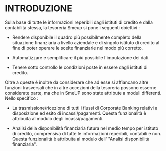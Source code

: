 # INTRODUZIONE

Sulla base di tutte le informazioni reperibili dagli istituti di credito e dalla contabilità stessa,
la tesoreria Smeup si pone i seguenti obiettivi : 


- Rendere disponibile il quadro più possibilmente completo della situazione finanziaria a livello aziendale e di singolo istituto di credito al fine di poter operare le scelte finanziarie nel modo più corretto.

- Automatizzare e semplificare il più possibile l'imputazione dei dati.

- Tenere sotto controllo le condizioni poste in essere dagli istituti di credito.


Oltre a queste è inoltre da considerare che ad esse si affiancano altre funzioni trasversali che in altre accezioni della tesoreria possono esserne considerate parte, ma che in SmeUP sono state attribute a moduli differenti. Nello specifico : 


- La trasmissione/ricezione di tutti i flussi di Corporate Banking relativi a disposizione ed esito di incassi/pagamenti. Questa funzionalità è attribuita al modulo degli incassi/pagamenti.

- Analisi della disponibilità finanziaria futura nel medio tempo per istituto di credito, comprensiva di tutte le informazioni reperibili, contabili e non.  Questa funzionalità è attribuita al modulo dell' "Analisi disponibilità finanziaria".



